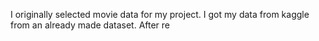 I originally selected movie data for my project. I got my data from kaggle from an already made dataset. After re